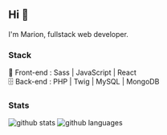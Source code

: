 ## Hi 👋
I'm Marion, fullstack web developer.

### Stack
💫 Front-end : Sass | JavaScript | React  
🗄 Back-end : PHP | Twig | MySQL | MongoDB  

### Stats

<img src="https://github-readme-stats.vercel.app/api?username=marion1b&hide_title=false&hide_rank=false&show_icons=true&include_all_commits=true&count_private=true&disable_animations=false&theme=dracula&locale=en&hide_border=false&order=1" alt="github stats">  
<img src="https://github-readme-stats.vercel.app/api/top-langs?username=marion1b&locale=en&hide_title=false&layout=compact&card_width=320&langs_count=5&theme=dracula&hide_border=false&order=2" alt="github languages">

<!--
**Marion1b/Marion1b** is a ✨ _special_ ✨ repository because its `README.md` (this file) appears on your GitHub profile.

Here are some ideas to get you started:

- 🔭 I’m currently working on ...
- 🌱 I’m currently learning ...
- 👯 I’m looking to collaborate on ...
- 🤔 I’m looking for help with ...
- 💬 Ask me about ...
- 📫 How to reach me: ...
- 😄 Pronouns: ...
- ⚡ Fun fact: ...
-->
